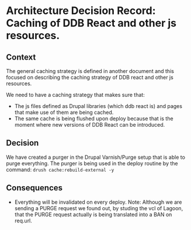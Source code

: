 # Architecture Decision Record: Caching of DDB React and other js resources.

## Context
The general caching strategy is defined in another document and this focused on describing the caching strategy of DDB react and other js resources.

We need to have a caching strategy that makes sure that:
* The js files defined as Drupal libraries (which ddb react is) and pages that make use of them are being cached.
* The same cache is being flushed upon deploy because that is the moment where new versions of DDB React can be introduced.

## Decision
We have created a purger in the Drupal Varnish/Purge setup that is able to purge everything.
The purger is being used in the deploy routine by the command: `drush cache:rebuild-external -y`

## Consequences
- Everything will be invalidated on every deploy. Note: Although we are sending a PURGE request we found out, by studing the vcl of Lagoon, that the PURGE request actually is being translated into a BAN on req.url.